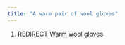 ```yaml
---
title: "A warm pair of wool gloves"
---
```


1.  REDIRECT [Warm wool gloves](Warm_wool_gloves "wikilink")